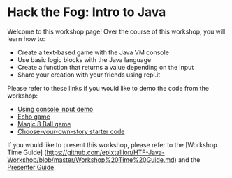 # Hack the Fog: Intro to Java

Welcome to this workshop page! Over the course of this workshop, you will learn
how to:
* Create a text-based game with the Java VM console
* Use basic logic blocks with the Java language
* Create a function that returns a value depending on the input
* Share your creation with your friends using repl.it

Please refer to these links if you would like to demo the code from the workshop:
* [Using console input demo](https://repl.it/@epix/Console-Input-Demo)
* [Echo game](https://repl.it/@epix/Echo-Game)
* [Magic 8 Ball game](https://repl.it/@epix/Magic-8-Ball)
* [Choose-your-own-story starter code](https://repl.it/@epix/Choose-Your-Own-Story-Starter-Code)

If you would like to present this workshop, please refer to the [Workshop Time Guide]
(https://github.com/epixtallion/HTF-Java-Workshop/blob/master/Workshop%20Time%20Guide.md)
and the [Presenter Guide](https://github.com/epixtallion/HTF-Java-Workshop/blob/master/Presenter%20Guide.md).
